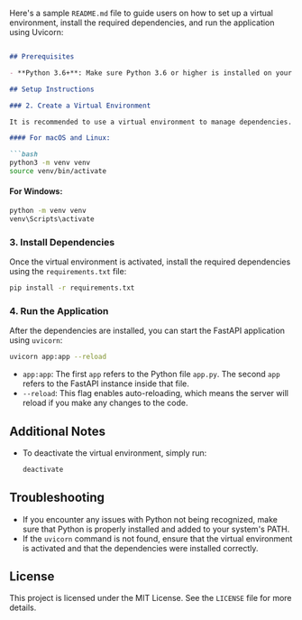 Here's a sample `README.md` file to guide users on how to set up a virtual environment, install the required dependencies, and run the application using Uvicorn:

```markdown

## Prerequisites

- **Python 3.6+**: Make sure Python 3.6 or higher is installed on your system.

## Setup Instructions

### 2. Create a Virtual Environment

It is recommended to use a virtual environment to manage dependencies. Run the following commands to create and activate a virtual environment:

#### For macOS and Linux:

```bash
python3 -m venv venv
source venv/bin/activate
```

#### For Windows:

```bash
python -m venv venv
venv\Scripts\activate
```

### 3. Install Dependencies

Once the virtual environment is activated, install the required dependencies using the `requirements.txt` file:

```bash
pip install -r requirements.txt
```

### 4. Run the Application

After the dependencies are installed, you can start the FastAPI application using `uvicorn`:

```bash
uvicorn app:app --reload
```

- `app:app`: The first `app` refers to the Python file `app.py`. The second `app` refers to the FastAPI instance inside that file.
- `--reload`: This flag enables auto-reloading, which means the server will reload if you make any changes to the code.


## Additional Notes

- To deactivate the virtual environment, simply run:

  ```bash
  deactivate
  ```

## Troubleshooting

- If you encounter any issues with Python not being recognized, make sure that Python is properly installed and added to your system's PATH.
- If the `uvicorn` command is not found, ensure that the virtual environment is activated and that the dependencies were installed correctly.

## License

This project is licensed under the MIT License. See the `LICENSE` file for more details.
```